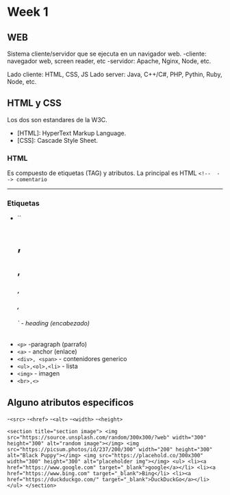# Week 1

## WEB

Sistema cliente/servidor que se ejecuta en un navigador web.
-cliente: navegador web, screen reader, etc
-servidor: Apache, Nginx, Node, etc.

Lado cliente: HTML, CSS, JS
Lado server: Java, C++/C#, PHP, Pythin, Ruby, Node, etc.

## HTML y CSS

Los dos son estandares de la W3C.

- [HTML]: HyperText Markup Language.
- [CSS]: Cascade Style Sheet.

### HTML

Es compuesto de etiquetas (TAG) y atributos.
La principal es HTML
`<!--  --> comentario`

---

### Etiquetas

- ``<h1>, <h2>, <h3> <h4>,<h5>,<h6>` - heading (encabezado)
- `<p>` -paragraph (parrafo)
- `<a>` - anchor (enlace)
- `<div>, <span>` - contenidores generico
- `<ul>,<ol>,<li>` - lista
- `<img>` - imagen
- `<br>,<>`

## Alguno atributos especificos

-`<src>` -`<href>` -`<alt>` -`<width>` -`<height>`

`<section title="section image">
      <img src="https://source.unsplash.com/random/300x300/?web" width="300" height="300" alt="random image"></img>
      <img src="https://picsum.photos/id/237/200/300" width="200" height="300" alt="Black Puppy"></img>
      <img src="https://placehold.co/300x300" width="300" height="300" alt="placeholder img"></img>
     <ul>
      <li><a href="https://www.google.com" target="_blank">google</a></li>
      <li><a href="https://www.bing.com" target="_blank">Bing</li>
      <li><a href="https://duckduckgo.com/" target="_blank">DuckDuckGo</a></li>
     </ul>
     </section>`
